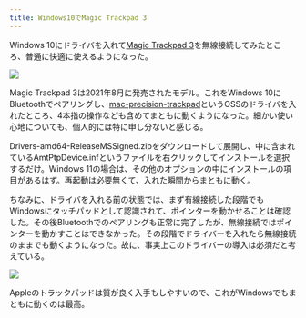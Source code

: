 ```yaml
---
title: Windows10でMagic Trackpad 3
---
```

Windows 10にドライバを入れて[Magic Trackpad 3](https://www.amazon.co.jp/dp/B09BTT6FJ9)を無線接続してみたところ、普通に快適に使えるようになった。

![](https://lh4.googleusercontent.com/TvkwFDG39TV_oZ9slMrKKZPKEekS5U2qlYRwtmw3Y0-lnYe2zzMOu_O-TPSjJSRNq0hIHR9MKHXYZOtICTnoJzXTcRTYBE2K1iSGBr2dhv6LVOTvMcG70Nx4g3dlBSUS00NGAOj1Srianu22xXm8cX4BJb6redNmzSsUnfb_dBhJwVDvpBZQGs-84vHIxA)

Magic Trackpad 3は2021年8月に発売されたモデル。これをWindows 10にBluetoothでペアリングし、[mac-precision-trackpad](https://github.com/imbushuo/mac-precision-touchpad)というOSSのドライバを入れたところ、4本指の操作なども含めてまともに動くようになった。細かい使い心地についても、個人的には特に申し分ないと感じる。

Drivers-amd64-ReleaseMSSigned.zipをダウンロードして展開し、中に含まれているAmtPtpDevice.infというファイルを右クリックしてインストールを選択するだけ。Windows 11の場合は、その他のオプションの中にインストールの項目があるはず。再起動は必要無くて、入れた瞬間からまともに動く。

ちなみに、ドライバを入れる前の状態では、まず有線接続した段階でもWindowsにタッチパッドとして認識されて、ポインターを動かせることは確認した。その後Bluetoothでのペアリングも正常に完了したが、無線接続ではポインターを動かすことはできなかった。その段階でドライバーを入れたら無線接続のままでも動くようになった。故に、事実上このドライバーの導入は必須だと考えている。

![](https://lh3.googleusercontent.com/tAUx_E__LQGUDd6p4VCGvEdkxCD1jmvz0U0-f9j1VBcaxKGYf12pN3QVQf7eOoZgkV6OjqiRW14RujQBmif37Yrj-HVXGSGYRdjhfHJayAd_itURYlG2iCgvMwwlIwH7wSep_BoDnyxWX_cVLlJ6SLV8Xm2t1WYsyUqs5_z90ubJwZK_Pnx5GlSOJozvtQ)

Appleのトラックパッドは質が良く入手もしやすいので、これがWindowsでもまともに動くのは最高。
